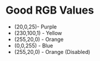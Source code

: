 # Good RGB Values

- (20,0,25)- Purple
- (230,100,1) - Yellow
- (255,20,0) - Orange
- (0,0,255) - Blue
- (255,20,0) - Orange (Disabled)

